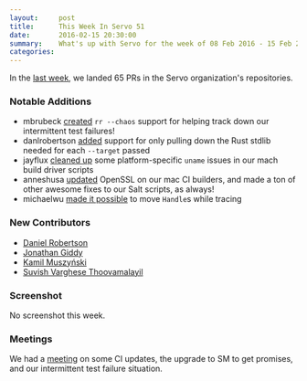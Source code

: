 ```yaml
---
layout:     post
title:      This Week In Servo 51
date:       2016-02-15 20:30:00
summary:    What's up with Servo for the week of 08 Feb 2016 - 15 Feb 2016
categories:
---
```


In the [last week](https://github.com/pulls?page=1&q=is%3Apr+is%3Amerged+closed%3A2016-02-08..2016-02-15+user%3Aservo), we landed 65 PRs in the Servo organization's repositories.

### Notable Additions

- mbrubeck [created](https://github.com/servo/servo/pull/9607) `rr --chaos` support for helping track down our intermittent test failures!
- danlrobertson [added](https://github.com/servo/servo/pull/9611) support for only pulling down the Rust stdlib needed for each `--target` passed
- jayflux [cleaned up](https://github.com/servo/servo/pull/9624) some platform-specific `uname` issues in our mach build driver scripts
- anneshusa [updated](https://github.com/servo/saltfs/pull/218) OpenSSL on our mac CI builders, and made a ton of other awesome fixes to our Salt scripts, as always!
- michaelwu [made it possible](https://github.com/servo/html5ever/pull/193) to move `Handle`s while tracing

### New Contributors

 - [Daniel Robertson](https://github.com/danlrobertson)
 - [Jonathan Giddy](https://github.com/jongiddy)
 - [Kamil Muszyński](https://github.com/kmuszyn)
 - [Suvish Varghese Thoovamalayil](https://github.com/vishy1618)

### Screenshot

No screenshot this week.

### Meetings

We had a [meeting](https://github.com/servo/servo/wiki/Meeting-2016-02-08) on some CI updates, the upgrade to SM to get promises, and our intermittent test failure situation.
